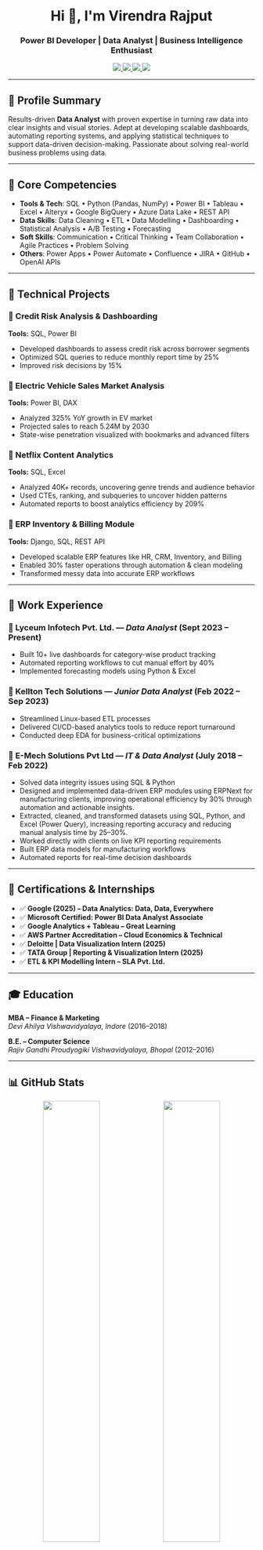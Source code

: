 <h1 align="center">Hi 👋, I'm Virendra Rajput</h1>
<h3 align="center">Power BI Developer | Data Analyst | Business Intelligence Enthusiast</h3>

<p align="center">
  <a href="https://www.linkedin.com/in/virendrarajput" target="_blank">
    <img src="https://img.shields.io/badge/LinkedIn-0077B5?logo=linkedin&style=for-the-badge&logoColor=white" />
  </a>
  <a href="mailto:virendrarajput041@gmail.com" target="_blank">
    <img src="https://img.shields.io/badge/Gmail-D14836?logo=gmail&style=for-the-badge&logoColor=white" />
  </a>
  <a href="https://www.datascienceportfol.io/virendrarajput041" target="_blank">
    <img src="https://img.shields.io/badge/Portfolio-000000?logo=google-chrome&style=for-the-badge&logoColor=white" />
  </a>
  <a href="https://github.com/VirendraRajput2" target="_blank">
    <img src="https://img.shields.io/badge/GitHub-181717?logo=github&style=for-the-badge&logoColor=white" />
  </a>
</p>

---

## 🚀 Profile Summary

Results-driven **Data Analyst** with proven expertise in turning raw data into clear insights and visual stories. Adept at developing scalable dashboards, automating reporting systems, and applying statistical techniques to support data-driven decision-making. Passionate about solving real-world business problems using data.

---

## 🧠 Core Competencies

- **Tools & Tech**: SQL • Python (Pandas, NumPy) • Power BI • Tableau • Excel • Alteryx • Google BigQuery • Azure Data Lake • REST API  
- **Data Skills**: Data Cleaning • ETL • Data Modelling • Dashboarding • Statistical Analysis • A/B Testing • Forecasting  
- **Soft Skills**: Communication • Critical Thinking • Team Collaboration • Agile Practices • Problem Solving  
- **Others**: Power Apps • Power Automate • Confluence • JIRA • GitHub • OpenAI APIs  

---

## 🔧 Technical Projects

### 📌 Credit Risk Analysis & Dashboarding  
**Tools:** SQL, Power BI  
- Developed dashboards to assess credit risk across borrower segments  
- Optimized SQL queries to reduce monthly report time by 25%  
- Improved risk decisions by 15%

### 📌 Electric Vehicle Sales Market Analysis  
**Tools:** Power BI, DAX  
- Analyzed 325% YoY growth in EV market  
- Projected sales to reach 5.24M by 2030  
- State-wise penetration visualized with bookmarks and advanced filters

### 📌 Netflix Content Analytics  
**Tools:** SQL, Excel  
- Analyzed 40K+ records, uncovering genre trends and audience behavior  
- Used CTEs, ranking, and subqueries to uncover hidden patterns  
- Automated reports to boost analytics efficiency by 209%

### 📌 ERP Inventory & Billing Module  
**Tools:** Django, SQL, REST API  
- Developed scalable ERP features like HR, CRM, Inventory, and Billing  
- Enabled 30% faster operations through automation & clean modeling  
- Transformed messy data into accurate ERP workflows

---

## 💼 Work Experience

### 🔹 Lyceum Infotech Pvt. Ltd. — *Data Analyst* (Sept 2023 – Present)  
- Built 10+ live dashboards for category-wise product tracking  
- Automated reporting workflows to cut manual effort by 40%  
- Implemented forecasting models using Python & Excel  

### 🔹 Kellton Tech Solutions — *Junior Data Analyst* (Feb 2022 – Sep 2023)  
- Streamlined Linux-based ETL processes  
- Delivered CI/CD-based analytics tools to reduce report turnaround  
- Conducted deep EDA for business-critical optimizations

 ### 🔹 E-Mech Solutions Pvt Ltd — *IT & Data Analyst* (July 2018 – Feb 2022)  
- Solved data integrity issues using SQL & Python
- Designed and implemented data-driven ERP modules using ERPNext for manufacturing clients, improving operational efficiency by 30% through automation and actionable insights.
- Extracted, cleaned, and transformed datasets using SQL, Python, and Excel (Power Query), increasing reporting accuracy and reducing manual analysis time by 25–30%.
- Worked directly with clients on live KPI reporting requirements
- Built ERP data models for manufacturing workflows
- Automated reports for real-time decision dashboards  

---

## 📜 Certifications & Internships

- ✅ **Google (2025) – Data Analytics: Data, Data, Everywhere**
- ✅ **Microsoft Certified: Power BI Data Analyst Associate**  
- ✅ **Google Analytics + Tableau – Great Learning**  
- ✅ **AWS Partner Accreditation – Cloud Economics & Technical**  
- ✅ **Deloitte | Data Visualization Intern (2025)**  
- ✅ **TATA Group | Reporting & Visualization Intern (2025)**  
- ✅ **ETL & KPI Modelling Intern – SLA Pvt. Ltd.**

---

## 🎓 Education

**MBA – Finance & Marketing**  
_Devi Ahilya Vishwavidyalaya, Indore_ (2016–2018)

**B.E. – Computer Science**  
_Rajiv Gandhi Proudyogiki Vishwavidyalaya, Bhopal_ (2012–2016)

---

## 📊 GitHub Stats

<p align="center">
  <img src="https://github-readme-stats.vercel.app/api?username=yourgithubusername&show_icons=true&theme=radical" width="48%" />
  <img src="https://github-readme-streak-stats.herokuapp.com/?user=yourgithubusername&theme=radical" width="48%" />
</p>

---

## 🤝 Let's Collaborate!

I’m always open to **collaborations**, **freelance work**, and **networking opportunities**.  
Feel free to connect if you're looking for a dedicated analyst who can blend **storytelling with data** to drive business value.

📧 **virendrarajput041@gmail.com**  
📍 **Noida, India**

---

> *“Numbers have an untold story — I turn them into insights.”*

